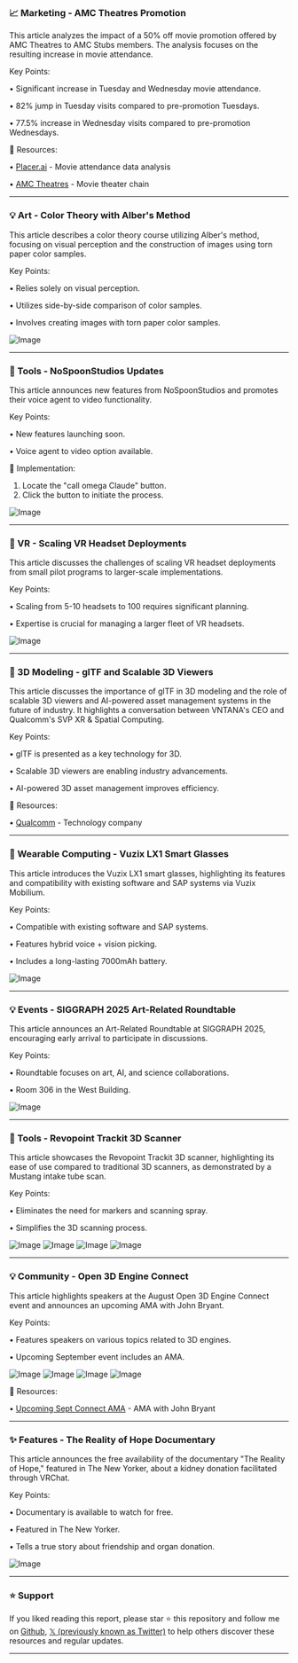 ### 📈 Marketing - AMC Theatres Promotion

This article analyzes the impact of a 50% off movie promotion offered by AMC Theatres to AMC Stubs members.  The analysis focuses on the resulting increase in movie attendance.

Key Points:

• Significant increase in Tuesday and Wednesday movie attendance.

• 82% jump in Tuesday visits compared to pre-promotion Tuesdays.

• 77.5% increase in Wednesday visits compared to pre-promotion Wednesdays.


🔗 Resources:

• [Placer.ai](https://x.com/Placer_ai) - Movie attendance data analysis

• [AMC Theatres](https://x.com/AMCTheatres) - Movie theater chain


---
### 💡 Art - Color Theory with Alber's Method

This article describes a color theory course utilizing Alber's method, focusing on visual perception and the construction of images using torn paper color samples.

Key Points:

• Relies solely on visual perception.

• Utilizes side-by-side comparison of color samples.

• Involves creating images with torn paper color samples.


![Image](https://pbs.twimg.com/media/EGO3KqbWkAA_tTb?format=jpg&name=small)


---
### 🚀 Tools - NoSpoonStudios Updates

This article announces new features from NoSpoonStudios and promotes their voice agent to video functionality.

Key Points:

• New features launching soon.

• Voice agent to video option available.


🚀 Implementation:

1. Locate the "call omega Claude" button.
2. Click the button to initiate the process.


![Image](https://pbs.twimg.com/media/GykKoC4XwAA0fX7?format=jpg&name=small)

---
### 🤖 VR - Scaling VR Headset Deployments

This article discusses the challenges of scaling VR headset deployments from small pilot programs to larger-scale implementations.

Key Points:

• Scaling from 5-10 headsets to 100 requires significant planning.

•  Expertise is crucial for managing a larger fleet of VR headsets.


![Image](https://pbs.twimg.com/media/GyU8YOQWkAY2kMu?format=jpg&name=small)

---
### 🤖 3D Modeling - glTF and Scalable 3D Viewers

This article discusses the importance of glTF in 3D modeling and the role of scalable 3D viewers and AI-powered asset management systems in the future of industry.  It highlights a conversation between VNTANA's CEO and Qualcomm's SVP XR & Spatial Computing.

Key Points:

• glTF is presented as a key technology for 3D.

• Scalable 3D viewers are enabling industry advancements.

• AI-powered 3D asset management improves efficiency.



🔗 Resources:

• [Qualcomm](https://x.com/Qualcomm) -  Technology company


---
### 🤖 Wearable Computing - Vuzix LX1 Smart Glasses

This article introduces the Vuzix LX1 smart glasses, highlighting its features and compatibility with existing software and SAP systems via Vuzix Mobilium.

Key Points:

• Compatible with existing software and SAP systems.

• Features hybrid voice + vision picking.

• Includes a long-lasting 7000mAh battery.


![Image](https://pbs.twimg.com/amplify_video_thumb/1956049725729464323/img/pZ4T49Ce_-fKvCuU.jpg)

---
### 💡 Events - SIGGRAPH 2025 Art-Related Roundtable

This article announces an Art-Related Roundtable at SIGGRAPH 2025, encouraging early arrival to participate in discussions.

Key Points:

• Roundtable focuses on art, AI, and science collaborations.

• Room 306 in the West Building.


![Image](https://pbs.twimg.com/media/GyVFLtOWMCESZ1N?format=jpg&name=small)

---
### 🚀 Tools - Revopoint Trackit 3D Scanner

This article showcases the Revopoint Trackit 3D scanner, highlighting its ease of use compared to traditional 3D scanners, as demonstrated by a Mustang intake tube scan.

Key Points:

• Eliminates the need for markers and scanning spray.

• Simplifies the 3D scanning process.


![Image](https://pbs.twimg.com/media/GyT92UnXsAE79I6?format=jpg&name=360x360)
![Image](https://pbs.twimg.com/media/GyT93hJWUAQxOXh?format=jpg&name=360x360)
![Image](https://pbs.twimg.com/media/GyT94vgXUAQOuHi?format=jpg&name=360x360)
![Image](https://pbs.twimg.com/media/GyT959lW0AoxOLR?format=jpg&name=360x360)

---
### 💡 Community - Open 3D Engine Connect

This article highlights speakers at the August Open 3D Engine Connect event and announces an upcoming AMA with John Bryant.

Key Points:

• Features speakers on various topics related to 3D engines.

• Upcoming September event includes an AMA.


![Image](https://pbs.twimg.com/media/GyT5qmAXcAA7J3v?format=jpg&name=360x360)
![Image](https://pbs.twimg.com/media/GyT5q7HXwAQNOw-?format=jpg&name=360x360)
![Image](https://pbs.twimg.com/media/GyT5rQ3WUAM9igS?format=jpg&name=360x360)
![Image](https://pbs.twimg.com/media/GyT5rnIXoAchEbK?format=jpg&name=360x360)

🔗 Resources:

• [Upcoming Sept Connect AMA](https://hubs.la/Q03CGBlV0) -  AMA with John Bryant


---
### ✨ Features - The Reality of Hope Documentary

This article announces the free availability of the documentary "The Reality of Hope,"  featured in The New Yorker, about a kidney donation facilitated through VRChat.

Key Points:

• Documentary is available to watch for free.

• Featured in The New Yorker.

• Tells a true story about friendship and organ donation.


![Image](https://pbs.twimg.com/media/GyQLEMkW8A0Ai1L?format=jpg&name=small)


---

### ⭐️ Support

If you liked reading this report, please star ⭐️ this repository and follow me on [Github](https://github.com/Drix10), [𝕏 (previously known as Twitter)](https://x.com/DRIX_10_) to help others discover these resources and regular updates.

---